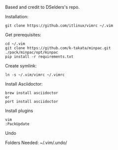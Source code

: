 
Based and credit to DSelders's repo. 

Installation:

	git clone https://github.com/itlinux/vimrc ~/.vim

Get prerequisites:

	cd ~/.vim
	git clone https://github.com/k-takata/minpac.git ./pack/minpac/opt/minpac
	pip install -r requirements.txt

Create symlink:

	ln -s ~/.vim/vimrc ~/.vimrc

Install Asciidoctor:

	brew install asciidoctor
	or 
	port install asciidoctor

Install plugins
	
	vim
	:PackUpdate
Undo
	 

Folders Needed:
	~/.vim/.undo/


